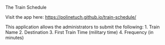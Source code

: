 The Train Schedule

Visit the app here: https://polinetuch.github.io/train-schedule/

This application allows the administrators to submit the following: 1. Train Name 2. Destination 3. First Train Time (military time) 4. Frequency (in minutes)
